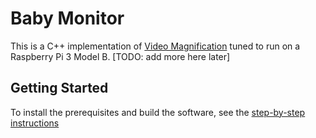 # Baby Monitor
This is a C++ implementation of [Video Magnification](http://people.csail.mit.edu/mrub/vidmag/) tuned to run on a Raspberry Pi 3 Model B. [TODO: add more here later]

## Getting Started
To install the prerequisites and build the software, see the [step-by-step instructions](setup/setup.md)